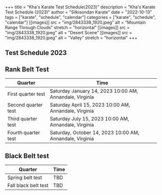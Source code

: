 +++
title = "Kha's Karate Test Schedule(2023)"
description = "Kha's Karate Test Schedule (2023)"
author = "Silkisondan Karate"
date = "2022-10-13"
tags = ["karate", "schedule", "calendar"]
categories = ["karate", "schedule", "calendar"]
[[images]]
  src = "img/2843338_1920.jpeg"
  alt = "Mountain Range Through Clouds"
  stretch = "horizontal"
[[images]]
  src = "img/2843338_1920.jpeg"
  alt = "Desert Scene"
[[images]]
  src = "img/2843338_1920.jpeg"
  alt = "Valley"
  stretch = "horizontal"
+++

## Test Schedule 2023

## Rank Belt Test
   Quarter | Time
--------|------
First quarter test | Saturday January 14, 2023 10:00 AM, Annandale, Virginia
Second quarter test | Saturday April 15, 2023 10:00 AM, Annandale, Virginia
Third quarter test | Saturday July 15, 2023 10:00 AM, Annandale, Virginia
Fourth quarter test | Saturday, October 14, 2023 10:00 AM, Annandale, Virginia



## Black Belt test
   Quarter | Time
--------|------
Spring belt test | TBD
Fall black belt test | TBD
